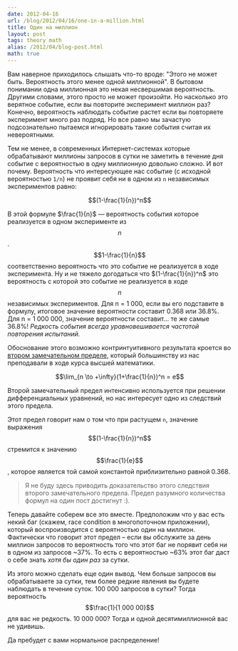 ```yaml
---
date: 2012-04-16
url: /blog/2012/04/16/one-in-a-million.html
title: Один на миллион
layout: post
tags: theory math
alias: /2012/04/blog-post.html
math: true
---
```

Вам наверное приходилось слышать что-то вроде: "Этого не может быть. Вероятность этого менее одной миллионной". В бытовом понимании одна миллионная это некая несвершимая вероятность. Другими словами, этого просто не может произойти. Но насколько это вeрятное событие, если вы повторите эксперимент миллион раз? Конечно, вероятность наблюдать событие растет если вы повторяете эксперимент много раз подряд. Но все равно мы зачастую подсознательно пытаемся игнорировать такие события считая их невероятными.

Тем не менее, в современных Интернет-системах которые обрабатывают миллионы запросов в сутки не заметить в течение дня событие с вероятностью в одну миллионную довольно сложно. И вот почему. Вероятность что интересующее нас событие (с исходной вероятностью <code>1/n</code>) не проявит себя ни в одном из <code>n</code> независимых экспериментов равно:

$$(1-\frac{1}{n})^n$$

В этой формуле $\frac{1}{n}$ — вероятность события которое реализуется в одном эксперименте из $$n$$. $$1-\frac{1}{n}$$ соответственно вероятность что это событие не реализуется в ходе эксперимента. Ну и не тяжело догодаться что $(1-\frac{1}{n})^n$ это вероятность с которой это событие не реализуется в ходе $$n$$ независимых экспериментов. Для n = 1 000, если вы его подставите в формулу, итоговое значение вероятности составит 0.368 или 36.8%. Для n = 1 000 000, значение вероятности составит... те же самые 36.8%! _Редкость события всегда уравновешивается частотой повторения испытаний._

Обоснование этого возможно контринтуитивного результата кроется во [втором замечательном пределе][ref-lim], который большинству из нас преподавали в ходе курса высшей математики.

$$\lim_{n \to +\infty}(1+\frac{1}{n})^n = e$$

Второй замечательный предел интенсивно используется при решении дифференциальных уравнений, но нас интересует одно из следствий этого предела.

Этот предел говорит нам о том что при растущем `n`, значение выражения $$(1-\frac{1}{n})^n$$ стремится к значению $$\frac{1}{e}$$, которое является той самой константой приблизительно равной 0.368.

> Я не буду здесь приводить доказательство этого следствия второго замечательного предела. Предел разумного количества формул на один пост достигнут :).

Теперь давайте соберем все это вместе. Предположим что у вас есть некий баг (скажем, race condition в многопоточном приложении), который воспроизводится с вероятностью один на миллион. Фактически что говорит этот предел – если вы обслужите за день миллион запросов то вероятность того что этот баг не порявит себя ни в одном из запросов ~37%. То есть с вероятностью ~63% этот баг даст о себе знать _хотя бы один раз_ за сутки.

Из этого можно сделать еще один вывод. Чем больше запросов вы обрабатываете за сутки, тем более редкие явления вы будете наблюдать в течение суток. 100 000 запросов в сутки? Тогда вероятность $$\frac{1}{1 000 00}$$ для вас не редкость. 10 000 000? Тогда и одной десятимиллионной вас не удивишь.

Да пребудет с вами нормальное распределение!

[ref-lim]: http://ru.wikipedia.org/wiki/Замечательные_пределы#.D0.92.D1.82.D0.BE.D1.80.D0.BE.D0.B9_.D0.B7.D0.B0.D0.BC.D0.B5.D1.87.D0.B0.D1.82.D0.B5.D0.BB.D1.8C.D0.BD.D1.8B.D0.B9_.D0.BF.D1.80.D0.B5.D0.B4.D0.B5.D0.BB
